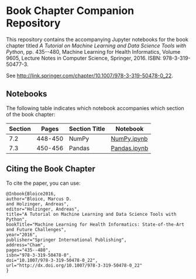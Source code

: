 # Book Chapter Companion Repository
This repository contains the accompanying Jupyter notebooks for the book chapter titled *A Tutorial on Machine Learning and Data Science Tools with Python*, pp. 435--480, Machine Learning for Health Informatics, Volume 9605, Lecture Notes in Computer Science, Springer, 2016. ISBN: 978-3-319-50477-3.

See <http://link.springer.com/chapter/10.1007/978-3-319-50478-0_22>. 

## Notebooks
The following table indicates which notebook accompanies which section of the book chapter:

| Section | Pages   | Section Title | Notebook                     |
|---------|---------|---------------|------------------------------|
| 7.2     | 448-450 | NumPy         | [NumPy.ipynb](NumPy.ipynb)   |
| 7.3     | 450-456 | Pandas        | [Pandas.ipynb](Pandas.ipynb) |

## Citing the Book Chapter
To cite the paper, you can use:

```
@Inbook{Bloice2016,
author="Bloice, Marcus D.
and Holzinger, Andreas",
editor="Holzinger, Andreas",
title="A Tutorial on Machine Learning and Data Science Tools with Python",
bookTitle="Machine Learning for Health Informatics: State-of-the-Art and Future Challenges",
year="2016",
publisher="Springer International Publishing",
address="Cham",
pages="435--480",
isbn="978-3-319-50478-0",
doi="10.1007/978-3-319-50478-0_22",
url="http://dx.doi.org/10.1007/978-3-319-50478-0_22"
}
```
